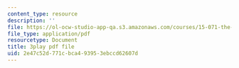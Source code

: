 ```yaml
---
content_type: resource
description: ''
file: https://ol-ocw-studio-app-qa.s3.amazonaws.com/courses/15-071-the-analytics-edge-spring-2017/2e47c52d771cbca493953ebccd62607d_DU0_NM0mZPE.pdf
file_type: application/pdf
resourcetype: Document
title: 3play pdf file
uid: 2e47c52d-771c-bca4-9395-3ebccd62607d
---
```

